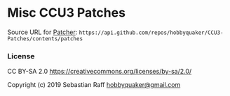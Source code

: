 # Misc CCU3 Patches

Source URL for [Patcher](https://github.com/hobbyquaker/Patcher): `https://api.github.com/repos/hobbyquaker/CCU3-Patches/contents/patches`

### License

CC BY-SA 2.0 https://creativecommons.org/licenses/by-sa/2.0/

Copyright (c) 2019 Sebastian Raff <hobbyquaker@gmail.com>
